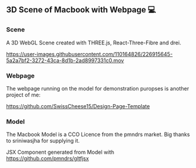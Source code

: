 ## 3D Scene of Macbook with Webpage 💻

### Scene
A 3D WebGL Scene created with THREE.js, React-Three-Fibre and drei.



https://user-images.githubusercontent.com/110164826/226915645-5a2a7bf2-3272-43ca-8d1b-2ad8997331c0.mov



### Webpage
The webpage running on the model for demonstration puropses is another project of me:

https://github.com/SwissCheese15/Design-Page-Template

### Model
The Macbook Model is a CCO Licence from the pmndrs market.
Big thanks to sriniwasjha for supplying it.

JSX Component generated from Model with https://github.com/pmndrs/gltfjsx
